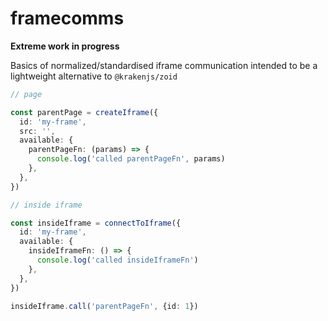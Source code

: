# framecomms

**Extreme work in progress**

Basics of normalized/standardised iframe communication intended to be a lightweight alternative to `@krakenjs/zoid`

```typescript
// page

const parentPage = createIframe({
  id: 'my-frame',
  src: '',
  available: {
    parentPageFn: (params) => {
      console.log('called parentPageFn', params)
    },
  },
})

// inside iframe

const insideIframe = connectToIframe({
  id: 'my-frame',
  available: {
    insideIframeFn: () => {
      console.log('called insideIframeFn')
    },
  },
})

insideIframe.call('parentPageFn', {id: 1})
```

